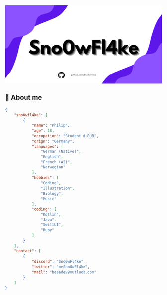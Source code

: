 ![Banner](https://github.com/Sno0wFl4ke/Sno0wFl4ke/blob/main/assets/banner.png?raw=true)

## 🌵 About me
```json
{
    "sno0wfl4ke": [
        {
            "name": "Philip",
            "age": 18,
            "occupation": "Student @ RUB",
            "orign": "Germany",
            "languages": [
                "German (Native)",
                "English",
                "French (A2)",
                "Norwegian"
            ],
            "hobbies": [
                "Coding",
                "Illustration",
                "Biology",
                "Music"
            ],
            "coding": [
                "Kotlin",
                "Java",
                "SwiftUI",
                "Ruby"
            ]
        }
    ],
    "contact": [
        {
            "discord": "Sno0wFl4ke",
            "twitter": "meSno0wFl4ke",
            "mail": "beeadev@outlook.com"
        }
    ]
}
```

<!---
Sno0wFl4ke/Sno0wFl4ke is a ✨ special ✨ repository because its `README.md` (this file) appears on your GitHub profile.
You can click the Preview link to take a look at your changes.
--->
